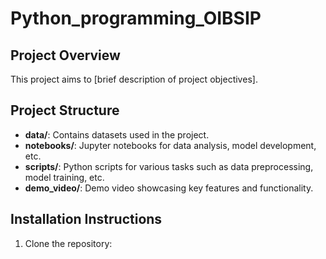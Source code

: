 # Python_programming_OIBSIP

## Project Overview
This project aims to [brief description of project objectives].

## Project Structure
- **data/**: Contains datasets used in the project.
- **notebooks/**: Jupyter notebooks for data analysis, model development, etc.
- **scripts/**: Python scripts for various tasks such as data preprocessing, model training, etc.
- **demo_video/**: Demo video showcasing key features and functionality.

## Installation Instructions
1. Clone the repository:
